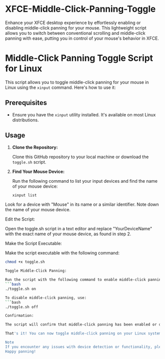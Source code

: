 # XFCE-Middle-Click-Panning-Toggle
Enhance your XFCE desktop experience by effortlessly enabling or disabling middle-click panning for your mouse. This lightweight script allows you to switch between conventional scrolling and middle-click panning with ease, putting you in control of your mouse's behavior in XFCE.

# Middle-Click Panning Toggle Script for Linux

This script allows you to toggle middle-click panning for your mouse in Linux using the `xinput` command. Here's how to use it:

## Prerequisites

- Ensure you have the `xinput` utility installed. It's available on most Linux distributions.

## Usage

1. **Clone the Repository:**

   Clone this GitHub repository to your local machine or download the `toggle.sh` script.

2. **Find Your Mouse Device:**

   Run the following command to list your input devices and find the name of your mouse device:

   ```bash
   xinput list


Look for a device with "Mouse" in its name or a similar identifier. Note down the name of your mouse device.

Edit the Script:

Open the toggle.sh script in a text editor and replace "YourDeviceName" with the exact name of your mouse device, as found in step 2.

Make the Script Executable:

Make the script executable with the following command:
```bash
chmod +x toggle.sh

Toggle Middle-Click Panning:

Run the script with the following command to enable middle-click panning:
```bash
./toggle.sh on

To disable middle-click panning, use:
```bash
./toggle.sh off

Confirmation:

The script will confirm that middle-click panning has been enabled or disabled for your mouse device.

That's it! You can now toggle middle-click panning on your Linux system with ease.

Note
If you encounter any issues with device detection or functionality, please ensure that your mouse and system configuration are compatible with the xinput commands used in the script.
Happy panning!

